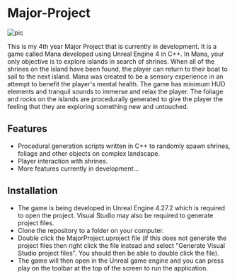 # Major-Project
![pic](https://user-images.githubusercontent.com/93496368/166609940-c3250e2a-937b-4d01-869c-f0996e32b3f4.png)

This is my 4th year Major Project that is currently in development. It is a game called Mana developed using Unreal Engine 4 in C++. In Mana, your only objective is to explore islands in search of shrines. When all of the shrines on the island have been found, the player can return to their boat to sail to the next island. Mana was created to be a sensory experience in an attempt to benefit the player's mental health. The game has minimum HUD elements and tranquil sounds to immerse and relax the player. The foliage and rocks on the islands are procedurally generated to give the player the feeling that they are exploring something new and untouched.

## Features
* Procedural generation scripts written in C++ to randomly spawn shrines, foliage and other objects on complex landscape.
* Player interaction with shrines.
* More features currently in development...

## Installation
* The game is being developed in Unreal Engine 4.27.2 which is required to open the project. Visual Studio may also be required to generate project files.
* Clone the repository to a folder on your computer.
* Double click the MajorProject.uproject file (if this does not generate the project files then right click the file instead and select "Generate Visual Studio project files". You should then be able to double click the file).
* The game will then open in the Unreal game engine and you can press play on the toolbar at the top of the screen to run the application.
